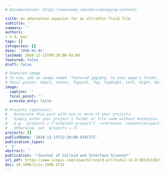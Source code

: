 ```yaml
---
# Documentation: https://wowchemy.com/docs/managing-content/

title: An adsorption equation for an ultrathin fluid film
subtitle: ''
summary: ''
authors:
- V.A. Kuz
tags: []
categories: []
date: '1998-01-01'
lastmod: 2020-12-15T09:28:08-03:00
featured: false
draft: false

# Featured image
# To use, add an image named `featured.jpg/png` to your page's folder.
# Focal points: Smart, Center, TopLeft, Top, TopRight, Left, Right, BottomLeft, Bottom, BottomRight.
image:
  caption: ''
  focal_point: ''
  preview_only: false

# Projects (optional).
#   Associate this post with one or more of your projects.
#   Simply enter your project's folder or file name without extension.
#   E.g. `projects = ["internal-project"]` references `content/project/deep-learning/index.md`.
#   Otherwise, set `projects = []`.
projects: []
publishDate: '2020-12-15T12:28:08.839177Z'
publication_types:
- '2'
abstract: ''
publication: '*Journal of Colloid and Interface Science*'
url_pdf: https://www.scopus.com/inward/record.uri?eid=2-s2.0-0032532025&doi=10.1006%2fjcis.1998.5732&partnerID=40&md5=af0973eaee9ce552a05344006566c350
doi: 10.1006/jcis.1998.5732
---
```

